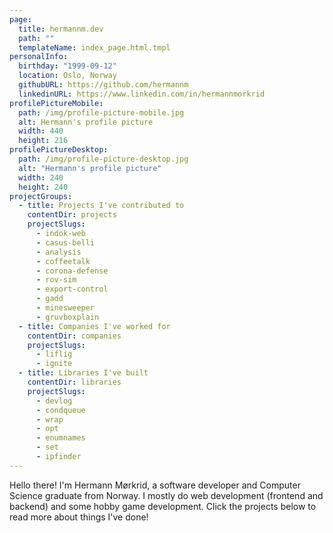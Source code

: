 ```yaml
---
page:
  title: hermannm.dev
  path: ""
  templateName: index_page.html.tmpl
personalInfo:
  birthday: "1999-09-12"
  location: Oslo, Norway
  githubURL: https://github.com/hermannm
  linkedinURL: https://www.linkedin.com/in/hermannmorkrid
profilePictureMobile:
  path: /img/profile-picture-mobile.jpg
  alt: Hermann's profile picture
  width: 440
  height: 216
profilePictureDesktop:
  path: /img/profile-picture-desktop.jpg
  alt: "Hermann's profile picture"
  width: 240
  height: 240
projectGroups:
  - title: Projects I've contributed to
    contentDir: projects
    projectSlugs:
      - indok-web
      - casus-belli
      - analysis
      - coffeetalk
      - corona-defense
      - rov-sim
      - export-control
      - gadd
      - minesweeper
      - gruvboxplain
  - title: Companies I've worked for
    contentDir: companies
    projectSlugs:
      - liflig
      - ignite
  - title: Libraries I've built
    contentDir: libraries
    projectSlugs:
      - devlog
      - condqueue
      - wrap
      - opt
      - enumnames
      - set
      - ipfinder
---
```


Hello there! I'm Hermann Mørkrid, a software developer and Computer Science graduate from Norway. I
mostly do web development (frontend and backend) and some hobby game development. Click the projects
below to read more about things I've done!
